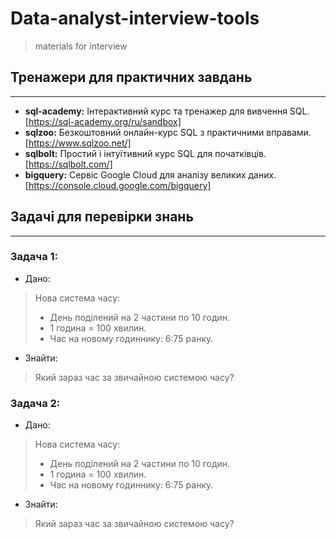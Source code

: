 # Data-analyst-interview-tools
> materials for interview 

## Тренажери для практичних завдань
---------------------------------------------------
* **sql-academy:** Інтерактивний курс та тренажер для вивчення SQL. [https://sql-academy.org/ru/sandbox]
* **sqlzoo:** Безкоштовний онлайн-курс SQL з практичними вправами. [https://www.sqlzoo.net/]
* **sqlbolt:** Простий і інтуїтивний курс SQL для початківців. [https://sqlbolt.com/]
* **bigquery:** Сервіс Google Cloud для аналізу великих даних. [https://console.cloud.google.com/bigquery]

## Задачі для перевірки знань
---------------------------------------------------
### Задача 1:

* Дано:
> Нова система часу:
> * День поділений на 2 частини по 10 годин.
> * 1 година = 100 хвилин.
> * Час на новому годиннику: 6:75 ранку.

* Знайти:
> Який зараз час за звичайною системою часу?

### Задача 2:

* Дано:
> Нова система часу:
> * День поділений на 2 частини по 10 годин.
> * 1 година = 100 хвилин.
> * Час на новому годиннику: 6:75 ранку.

* Знайти:
> Який зараз час за звичайною системою часу?
